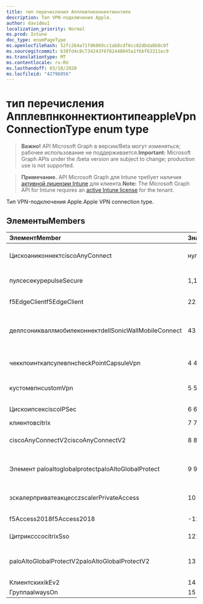 ```yaml
---
title: тип перечисления Апплевпнконнектионтипе
description: Тип VPN-подключения Apple.
author: davidmu1
localization_priority: Normal
ms.prod: Intune
doc_type: enumPageType
ms.openlocfilehash: 52fc264a71fd6069cc1ab8cdf6cc82dbda0b0c0f
ms.sourcegitcommit: b38fd4c8c734243f6f82448045a1f6bf63311ec9
ms.translationtype: MT
ms.contentlocale: ru-RU
ms.lasthandoff: 03/18/2020
ms.locfileid: "42796056"
---
```

# <a name="applevpnconnectiontype-enum-type"></a><span data-ttu-id="7df11-103">тип перечисления Апплевпнконнектионтипе</span><span class="sxs-lookup"><span data-stu-id="7df11-103">appleVpnConnectionType enum type</span></span>

> <span data-ttu-id="7df11-104">**Важно!** API Microsoft Graph в версии/Beta могут изменяться; рабочее использование не поддерживается.</span><span class="sxs-lookup"><span data-stu-id="7df11-104">**Important:** Microsoft Graph APIs under the /beta version are subject to change; production use is not supported.</span></span>

> <span data-ttu-id="7df11-105">**Примечание.** API Microsoft Graph для Intune требует наличия [активной лицензии Intune](https://go.microsoft.com/fwlink/?linkid=839381) для клиента.</span><span class="sxs-lookup"><span data-stu-id="7df11-105">**Note:** The Microsoft Graph API for Intune requires an [active Intune license](https://go.microsoft.com/fwlink/?linkid=839381) for the tenant.</span></span>

<span data-ttu-id="7df11-106">Тип VPN-подключения Apple.</span><span class="sxs-lookup"><span data-stu-id="7df11-106">Apple VPN connection type.</span></span>

## <a name="members"></a><span data-ttu-id="7df11-107">Элементы</span><span class="sxs-lookup"><span data-stu-id="7df11-107">Members</span></span>
|<span data-ttu-id="7df11-108">Элемент</span><span class="sxs-lookup"><span data-stu-id="7df11-108">Member</span></span>|<span data-ttu-id="7df11-109">Значение</span><span class="sxs-lookup"><span data-stu-id="7df11-109">Value</span></span>|<span data-ttu-id="7df11-110">Описание</span><span class="sxs-lookup"><span data-stu-id="7df11-110">Description</span></span>|
|:---|:---|:---|
|<span data-ttu-id="7df11-111">Цискоаниконнект</span><span class="sxs-lookup"><span data-stu-id="7df11-111">ciscoAnyConnect</span></span>|<span data-ttu-id="7df11-112">нуль</span><span class="sxs-lookup"><span data-stu-id="7df11-112">0</span></span>|<span data-ttu-id="7df11-113">Cisco Аниконнект.</span><span class="sxs-lookup"><span data-stu-id="7df11-113">Cisco AnyConnect.</span></span>|
|<span data-ttu-id="7df11-114">пулсесекуре</span><span class="sxs-lookup"><span data-stu-id="7df11-114">pulseSecure</span></span>|<span data-ttu-id="7df11-115">1,1</span><span class="sxs-lookup"><span data-stu-id="7df11-115">1</span></span>|<span data-ttu-id="7df11-116">Безопасный импульс.</span><span class="sxs-lookup"><span data-stu-id="7df11-116">Pulse Secure.</span></span>|
|<span data-ttu-id="7df11-117">f5EdgeClient</span><span class="sxs-lookup"><span data-stu-id="7df11-117">f5EdgeClient</span></span>|<span data-ttu-id="7df11-118">2</span><span class="sxs-lookup"><span data-stu-id="7df11-118">2</span></span>|<span data-ttu-id="7df11-119">Пограничный клиент F5.</span><span class="sxs-lookup"><span data-stu-id="7df11-119">F5 Edge Client.</span></span>|
|<span data-ttu-id="7df11-120">деллсоникваллмобилеконнект</span><span class="sxs-lookup"><span data-stu-id="7df11-120">dellSonicWallMobileConnect</span></span>|<span data-ttu-id="7df11-121">4</span><span class="sxs-lookup"><span data-stu-id="7df11-121">3</span></span>|<span data-ttu-id="7df11-122">Мобильное подключение Dell Сониквалл.</span><span class="sxs-lookup"><span data-stu-id="7df11-122">Dell SonicWALL Mobile Connection.</span></span>|
|<span data-ttu-id="7df11-123">чеккпоинткапсулевпн</span><span class="sxs-lookup"><span data-stu-id="7df11-123">checkPointCapsuleVpn</span></span>|<span data-ttu-id="7df11-124">4 </span><span class="sxs-lookup"><span data-stu-id="7df11-124">4</span></span>|<span data-ttu-id="7df11-125">Проверка покапсулы VPN.</span><span class="sxs-lookup"><span data-stu-id="7df11-125">Check Point Capsule VPN.</span></span>|
|<span data-ttu-id="7df11-126">кустомвпн</span><span class="sxs-lookup"><span data-stu-id="7df11-126">customVpn</span></span>|<span data-ttu-id="7df11-127">5 </span><span class="sxs-lookup"><span data-stu-id="7df11-127">5</span></span>|<span data-ttu-id="7df11-128">Пользовательская сеть VPN.</span><span class="sxs-lookup"><span data-stu-id="7df11-128">Custom VPN.</span></span>|
|<span data-ttu-id="7df11-129">Цискоипсек</span><span class="sxs-lookup"><span data-stu-id="7df11-129">ciscoIPSec</span></span>|<span data-ttu-id="7df11-130">6 </span><span class="sxs-lookup"><span data-stu-id="7df11-130">6</span></span>|<span data-ttu-id="7df11-131">Cisco (IPSec).</span><span class="sxs-lookup"><span data-stu-id="7df11-131">Cisco (IPSec).</span></span>|
|<span data-ttu-id="7df11-132">клиентов</span><span class="sxs-lookup"><span data-stu-id="7df11-132">citrix</span></span>|<span data-ttu-id="7df11-133">7 </span><span class="sxs-lookup"><span data-stu-id="7df11-133">7</span></span>|<span data-ttu-id="7df11-134">Клиентов.</span><span class="sxs-lookup"><span data-stu-id="7df11-134">Citrix.</span></span>|
|<span data-ttu-id="7df11-135">ciscoAnyConnectV2</span><span class="sxs-lookup"><span data-stu-id="7df11-135">ciscoAnyConnectV2</span></span>|<span data-ttu-id="7df11-136">8 </span><span class="sxs-lookup"><span data-stu-id="7df11-136">8</span></span>|<span data-ttu-id="7df11-137">Cisco Аниконнект v2.</span><span class="sxs-lookup"><span data-stu-id="7df11-137">Cisco AnyConnect V2.</span></span>|
|<span data-ttu-id="7df11-138">Элемент paloaltoglobalprotect</span><span class="sxs-lookup"><span data-stu-id="7df11-138">paloAltoGlobalProtect</span></span>|<span data-ttu-id="7df11-139">9 </span><span class="sxs-lookup"><span data-stu-id="7df11-139">9</span></span>|<span data-ttu-id="7df11-140">Palo Alto сети Глобалпротект.</span><span class="sxs-lookup"><span data-stu-id="7df11-140">Palo Alto Networks GlobalProtect.</span></span>|
|<span data-ttu-id="7df11-141">зскалерприватеакцесс</span><span class="sxs-lookup"><span data-stu-id="7df11-141">zscalerPrivateAccess</span></span>|<span data-ttu-id="7df11-142">10 </span><span class="sxs-lookup"><span data-stu-id="7df11-142">10</span></span>|<span data-ttu-id="7df11-143">Частный доступ зскалер.</span><span class="sxs-lookup"><span data-stu-id="7df11-143">Zscaler Private Access.</span></span>|
|<span data-ttu-id="7df11-144">f5Access2018</span><span class="sxs-lookup"><span data-stu-id="7df11-144">f5Access2018</span></span>|<span data-ttu-id="7df11-145">-11:00</span><span class="sxs-lookup"><span data-stu-id="7df11-145">11</span></span>|<span data-ttu-id="7df11-146">F5 доступ 2018.</span><span class="sxs-lookup"><span data-stu-id="7df11-146">F5 Access 2018.</span></span>|
|<span data-ttu-id="7df11-147">Цитриксссо</span><span class="sxs-lookup"><span data-stu-id="7df11-147">citrixSso</span></span>|<span data-ttu-id="7df11-148">12</span><span class="sxs-lookup"><span data-stu-id="7df11-148">12</span></span>|<span data-ttu-id="7df11-149">Единый вход Citrix.</span><span class="sxs-lookup"><span data-stu-id="7df11-149">Citrix Sso.</span></span>|
|<span data-ttu-id="7df11-150">paloAltoGlobalProtectV2</span><span class="sxs-lookup"><span data-stu-id="7df11-150">paloAltoGlobalProtectV2</span></span>|<span data-ttu-id="7df11-151">13 </span><span class="sxs-lookup"><span data-stu-id="7df11-151">13</span></span>|<span data-ttu-id="7df11-152">Palo Alto сети Глобалпротект v2.</span><span class="sxs-lookup"><span data-stu-id="7df11-152">Palo Alto Networks GlobalProtect V2.</span></span>|
|<span data-ttu-id="7df11-153">Клиентских</span><span class="sxs-lookup"><span data-stu-id="7df11-153">ikEv2</span></span>|<span data-ttu-id="7df11-154">14 </span><span class="sxs-lookup"><span data-stu-id="7df11-154">14</span></span>|<span data-ttu-id="7df11-155">Клиентских.</span><span class="sxs-lookup"><span data-stu-id="7df11-155">IKEv2.</span></span>|
|<span data-ttu-id="7df11-156">Группа</span><span class="sxs-lookup"><span data-stu-id="7df11-156">alwaysOn</span></span>|<span data-ttu-id="7df11-157">15 </span><span class="sxs-lookup"><span data-stu-id="7df11-157">15</span></span>|<span data-ttu-id="7df11-158">Группа.</span><span class="sxs-lookup"><span data-stu-id="7df11-158">AlwaysOn.</span></span>|




